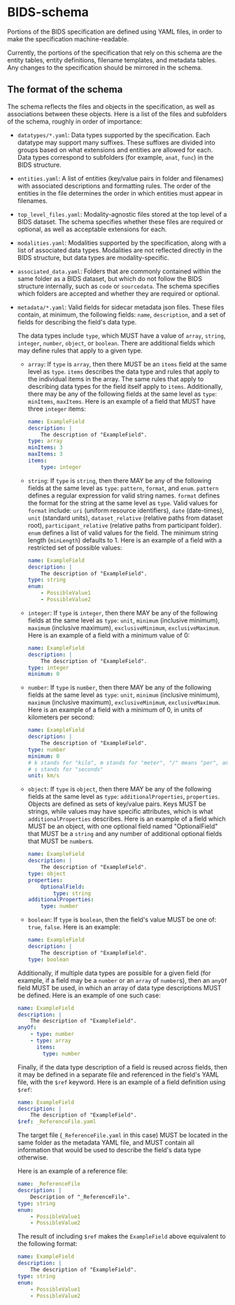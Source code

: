 # BIDS-schema

Portions of the BIDS specification are defined using YAML files, in order to
make the specification machine-readable.

Currently, the portions of the specification that rely on this schema are
the entity tables, entity definitions, filename templates, and metadata tables.
Any changes to the specification should be mirrored in the schema.

## The format of the schema

The schema reflects the files and objects in the specification, as well as
associations between these objects. Here is a list of the files and subfolders
of the schema, roughly in order of importance:

-   `datatypes/*.yaml`: Data types supported by the specification. Each datatype
    may support many suffixes. These suffixes are divided into groups based on
    what extensions and entities are allowed for each. Data types correspond to
    subfolders (for example, `anat`, `func`) in the BIDS structure.

-   `entities.yaml`: A list of entities (key/value pairs in folder and
    filenames) with associated descriptions and formatting rules. The order of
    the entities in the file determines the order in which entities must appear
    in filenames.

-   `top_level_files.yaml`: Modality-agnostic files stored at the top level of a
    BIDS dataset. The schema specifies whether these files are required or
    optional, as well as acceptable extensions for each.

-   `modalities.yaml`: Modalities supported by the specification, along with a
    list of associated data types. Modalities are not reflected directly in the
    BIDS structure, but data types are modality-specific.

-   `associated_data.yaml`: Folders that are commonly contained within the same
    folder as a BIDS dataset, but which do not follow the BIDS structure
    internally, such as `code` or `sourcedata`. The schema specifies which
    folders are accepted and whether they are required or optional.

-   `metadata/*.yaml`: Valid fields for sidecar metadata json files.
    These files contain, at minimum, the following fields: `name`,
    `description`, and a set of fields for describing the field's data type.

    The data types include `type`, which MUST have a value of
    `array`, `string`, `integer`, `number`, `object`, or `boolean`.
    There are additional fields which may define rules that apply to a given
    type.

    -   `array`: If `type` is `array`, then there MUST be an `items` field at
        the same level as `type`. `items` describes the data type and rules that
        apply to the individual items in the array. The same rules that apply to
        describing data types for the field itself apply to `items`.
        Additionally, there may be any of the following fields at the same level
        as `type`: `minItems`, `maxItems`.
        Here is an example of a field that MUST have three `integer` items:
        ```yaml
        name: ExampleField
        description: |
            The description of "ExampleField".
        type: array
        minItems: 3
        maxItems: 3
        items:
            type: integer
        ```

    -   `string`: If `type` is `string`, then there MAY be any of the following
        fields at the same level as `type`: `pattern`, `format`, and `enum`.
        `pattern` defines a regular expression for valid string names.
        `format` defines the format for the string at the same level as `type`.
        Valid values for `format` include: `uri` (uniform resource
        identifiers), `date` (date-times), `unit` (standard units),
        `dataset_relative` (relative paths from dataset root),
        `participant_relative` (relative paths from participant folder).
        `enum` defines a list of valid values for the field.
        The minimum string length (`minLength`) defaults to 1.
        Here is an example of a field with a restricted set of possible values:
        ```yaml
        name: ExampleField
        description: |
            The description of "ExampleField".
        type: string
        enum:
            - PossibleValue1
            - PossibleValue2
        ```

    -   `integer`: If `type` is `integer`, then there MAY be any of the
        following fields at the same level as `type`: `unit`,
        `minimum` (inclusive minimum), `maximum` (inclusive maximum),
        `exclusiveMinimum`, `exclusiveMaximum`.
        Here is an example of a field with a minimum value of 0:
        ```yaml
        name: ExampleField
        description: |
            The description of "ExampleField".
        type: integer
        minimum: 0
        ```

    -   `number`: If `type` is `number`, then there MAY be any of the following
        fields at the same level as `type`: `unit`,
        `minimum` (inclusive minimum), `maximum` (inclusive maximum),
        `exclusiveMinimum`, `exclusiveMaximum`.
        Here is an example of a field with a minimum of 0, in units of
        kilometers per second:
        ```yaml
        name: ExampleField
        description: |
            The description of "ExampleField".
        type: number
        minimum: 0
        # k stands for "kilo", m stands for "meter", "/" means "per", and
        # s stands for "seconds"
        unit: km/s
        ```

    -   `object`: If `type` is `object`, then there MAY be any of the following
        fields at the same level as `type`: `additionalProperties`,
        `properties`.
        Objects are defined as sets of key/value pairs.
        Keys MUST be strings, while values may have specific attributes,
        which is what `additionalProperties` describes.
        Here is an example of a field which MUST be an object,
        with one optional field named "OptionalField" that MUST be a `string`
        and any number of additional optional fields that MUST be `number`s.
        ```yaml
        name: ExampleField
        description: |
            The description of "ExampleField".
        type: object
        properties:
            OptionalField:
                type: string
        additionalProperties:
            type: number
        ```

    -   `boolean`: If `type` is `boolean`, then the field's value MUST be one
        of: `true`, `false`. Here is an example:
        ```yaml
        name: ExampleField
        description: |
            The description of "ExampleField".
        type: boolean
        ```

    Additionally, if multiple data types are possible for a given field
    (for example, if a field may be a `number` or an `array` of `number`s),
    then an `anyOf` field MUST be used, in which an array of data type
    descriptions MUST be defined.
    Here is an example of one such case:
    ```yaml
    name: ExampleField
    description: |
        The description of "ExampleField".
    anyOf:
        - type: number
        - type: array
          items:
            type: number
    ```

    Finally, if the data type description of a field is reused across fields,
    then it may be defined in a separate file and referenced in the field's YAML
    file, with the `$ref` keyword.
    Here is an example of a field definition using `$ref`:
    ```yaml
    name: ExampleField
    description: |
        The description of "ExampleField".
    $ref: _ReferenceFile.yaml
    ```
    The target file (`_ReferenceFile.yaml` in this case) MUST be located in
    the same folder as the metadata YAML file, and MUST contain all information
    that would be used to describe the field's data type otherwise.

    Here is an example of a reference file:
    ```yaml
    name: _ReferenceFile
    description: |
        Description of "_ReferenceFile".
    type: string
    enum:
        - PossibleValue1
        - PossibleValue2
    ```

    The result of including `$ref` makes the `ExampleField` above equivalent
    to the following format:
    ```yaml
    name: ExampleField
    description: |
        The description of "ExampleField".
    type: string
    enum:
        - PossibleValue1
        - PossibleValue2
    ```
